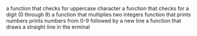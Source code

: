 a function that checks for uppercase character
 a function that checks for a digit (0 through 9)
a function that multiplies two integers
function that prints numbers
prints numbers from 0-9 followed by a new line
a function that draws a straight line in the  erminal
